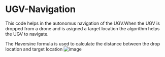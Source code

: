 # UGV-Navigation
This code helps in the autonomus navigation of the UGV.When the UGV is dropped from a drone and is asigned a target location the algorithm helps the UGV to navigate.

The Haversine formula is used to calculate the distance between the drop location and target location
![image](https://user-images.githubusercontent.com/74949358/130477064-fcfee9da-0c26-4cc0-ba2a-f9634e8e001b.png)
